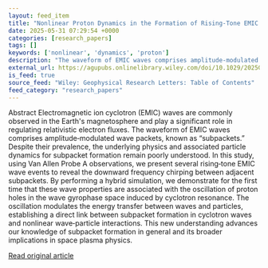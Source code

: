 ```yaml
---
layout: feed_item
title: "Nonlinear Proton Dynamics in the Formation of Rising‐Tone EMIC Wave Subpackets"
date: 2025-05-31 07:29:54 +0000
categories: [research_papers]
tags: []
keywords: ['nonlinear', 'dynamics', 'proton']
description: "The waveform of EMIC waves comprises amplitude‐modulated wave packets, known as “subpackets"
external_url: https://agupubs.onlinelibrary.wiley.com/doi/10.1029/2025GL115834?af=R
is_feed: true
source_feed: "Wiley: Geophysical Research Letters: Table of Contents"
feed_category: "research_papers"
---
```


Abstract Electromagnetic ion cyclotron (EMIC) waves are commonly observed in the Earth's magnetosphere and play a significant role in regulating relativistic electron fluxes. The waveform of EMIC waves comprises amplitude‐modulated wave packets, known as “subpackets.” Despite their prevalence, the underlying physics and associated particle dynamics for subpacket formation remain poorly understood. In this study, using Van Allen Probe A observations, we present several rising‐tone EMIC wave events to reveal the downward frequency chirping between adjacent subpackets. By performing a hybrid simulation, we demonstrate for the first time that these wave properties are associated with the oscillation of proton holes in the wave gyrophase space induced by cyclotron resonance. The oscillation modulates the energy transfer between waves and particles, establishing a direct link between subpacket formation in cyclotron waves and nonlinear wave‐particle interactions. This new understanding advances our knowledge of subpacket formation in general and its broader implications in space plasma physics.

[Read original article](https://agupubs.onlinelibrary.wiley.com/doi/10.1029/2025GL115834?af=R)
